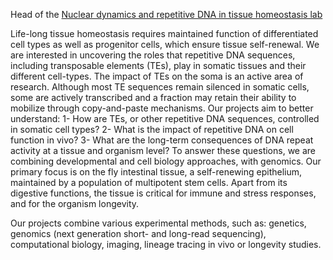 Head of the <a href = "https://www.i2bc.paris-saclay.fr/nuclear-dynamics-and-repetitive-dna-in-tissue-homeostasis/" target="_blank">Nuclear dynamics and repetitive DNA
in tissue homeostasis lab</a> 

<p>Life-long tissue homeostasis requires maintained function of differentiated cell types as well as progenitor cells, which ensure tissue self-renewal. We are interested in uncovering the roles that repetitive DNA sequences, including transposable elements (TEs), play in somatic tissues and their different cell-types. The impact of TEs on the soma is an active area of research. Although most TE sequences remain silenced in somatic cells, some are actively transcribed and a fraction may retain their ability to mobilize through copy-and-paste mechanisms. Our projects aim to better understand: 1- How are TEs, or other repetitive DNA sequences, controlled in somatic cell types? 2- What is the impact of repetitive DNA on cell function in vivo? 3- What are the long-term consequences of DNA repeat activity at a tissue and organism level? To answer these questions, we are combining developmental and cell biology approaches, with genomics. Our primary focus is on the fly intestinal tissue, a self-renewing epithelium, maintained by a population of multipotent stem cells. Apart from its digestive functions, the tissue is critical for immune and stress responses, and for the organism longevity. 
<p>Our projects combine various experimental methods, such as: genetics, genomics (next generation short- and long-read sequencing), computational biology, imaging, lineage tracing in vivo or longevity studies. 